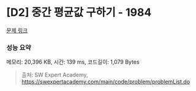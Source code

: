 # [D2] 중간 평균값 구하기 - 1984 

[문제 링크](https://swexpertacademy.com/main/code/problem/problemDetail.do?contestProbId=AV5Pw_-KAdcDFAUq) 

### 성능 요약

메모리: 20,396 KB, 시간: 139 ms, 코드길이: 1,079 Bytes



> 출처: SW Expert Academy, https://swexpertacademy.com/main/code/problem/problemList.do